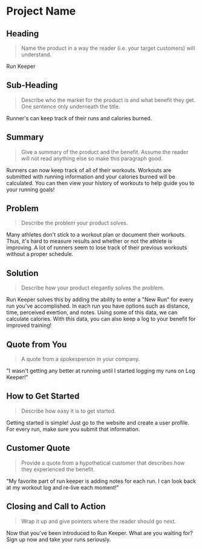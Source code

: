 # Project Name #

<!--
> This material was originally posted [here](http://www.quora.com/What-is-Amazons-approach-to-product-development-and-product-management). It is reproduced here for posterities sake.

There is an approach called "working backwards" that is widely used at Amazon. They work backwards from the customer, rather than starting with an idea for a product and trying to bolt customers onto it. While working backwards can be applied to any specific product decision, using this approach is especially important when developing new products or features.

For new initiatives a product manager typically starts by writing an internal press release announcing the finished product. The target audience for the press release is the new/updated product's customers, which can be retail customers or internal users of a tool or technology. Internal press releases are centered around the customer problem, how current solutions (internal or external) fail, and how the new product will blow away existing solutions.

If the benefits listed don't sound very interesting or exciting to customers, then perhaps they're not (and shouldn't be built). Instead, the product manager should keep iterating on the press release until they've come up with benefits that actually sound like benefits. Iterating on a press release is a lot less expensive than iterating on the product itself (and quicker!).

If the press release is more than a page and a half, it is probably too long. Keep it simple. 3-4 sentences for most paragraphs. Cut out the fat. Don't make it into a spec. You can accompany the press release with a FAQ that answers all of the other business or execution questions so the press release can stay focused on what the customer gets. My rule of thumb is that if the press release is hard to write, then the product is probably going to suck. Keep working at it until the outline for each paragraph flows.

Oh, and I also like to write press-releases in what I call "Oprah-speak" for mainstream consumer products. Imagine you're sitting on Oprah's couch and have just explained the product to her, and then you listen as she explains it to her audience. That's "Oprah-speak", not "Geek-speak".

Once the project moves into development, the press release can be used as a touchstone; a guiding light. The product team can ask themselves, "Are we building what is in the press release?" If they find they're spending time building things that aren't in the press release (overbuilding), they need to ask themselves why. This keeps product development focused on achieving the customer benefits and not building extraneous stuff that takes longer to build, takes resources to maintain, and doesn't provide real customer benefit (at least not enough to warrant inclusion in the press release).
 -->

## Heading ##
  > Name the product in a way the reader (i.e. your target customers) will understand.

  Run Keeper

## Sub-Heading ##
  > Describe who the market for the product is and what benefit they get. One sentence only underneath the title.

  Runner's can keep track of their runs and calories burned.

## Summary ##
  > Give a summary of the product and the benefit. Assume the reader will not read anything else so make this paragraph good.

  Runners can now keep track of all of their workouts. Workouts are submitted with running information and your calories burned will be calculated. You can then view your history of workouts to help guide you to your running goals!

## Problem ##
  > Describe the problem your product solves.

  Many athletes don't stick to a workout plan or document their workouts. Thus, it's hard to measure results and whether or not the athlete is improving. A lot of runners seem to lose track of their previous workouts without a proper schedule.

## Solution ##
  > Describe how your product elegantly solves the problem.

  Run Keeper solves this by adding the ability to enter a "New Run" for every run you've accomplished. In each run you have options such as distance, time, perceived exertion, and notes. Using some of this data, we can calculate calories. With this data, you can also keep a log to your benefit for improved training!

## Quote from You ##
  > A quote from a spokesperson in your company.

  "I wasn't getting any better at running until I started logging my runs on Log Keeper!"

## How to Get Started ##
  > Describe how easy it is to get started.

  Getting started is simple! Just go to the website and create a user profile. For every run, make sure you submit that information.

## Customer Quote ##
  > Provide a quote from a hypothetical customer that describes how they experienced the benefit.

  "My favorite part of run keeper is adding notes for each run. I can look back at my workout log and re-live each moment!"

## Closing and Call to Action ##
  > Wrap it up and give pointers where the reader should go next.

  Now that you've been introduced to Run Keeper. What are you waiting for? Sign up now and take your runs seriously.

